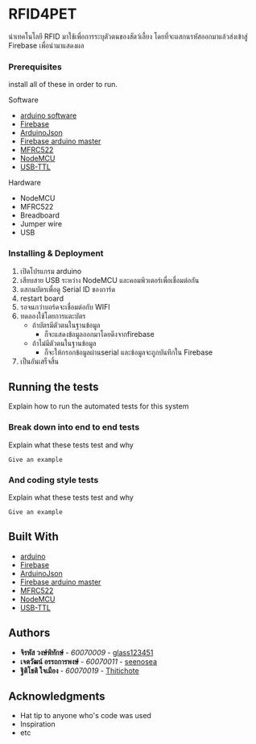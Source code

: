 # RFID4PET

นำเทคโนโลยี RFID มาใช้เพื่อการระบุตัวตนของสัตว์เลี้ยง โดยที่จะแสกนรหัสออกมาแล้วส่งเข้าสู่ Firebase เพื่อนำมาแสดงผล


### Prerequisites

install all of these in order to run.

Software

* [arduino software](https://www.arduino.cc/)
* [Firebase](https://firebase.google.com/)
* [ArduinoJson](https://github.com/bblanchon/ArduinoJson)
* [Firebase arduino master](https://github.com/googlesamples/firebase-arduino/archive/master.zip)
* [MFRC522](https://www.arduinolibraries.info/libraries/mfrc522)
* [NodeMCU](http://arduino.esp8266.com/stable/package_esp8266com_index.json)
* [USB-TTL](https://www.silabs.com/products/development-tools/software/usb-to-uart-bridge-vcp-drivers)

Hardware
* NodeMCU
* MFRC522
* Breadboard
* Jumper wire
* USB

### Installing & Deployment

1. เปิดโปรแกรม arduino
2. เสียบสาย USB ระหว่าง NodeMCU และคอมพิวเตอร์เพื่อเชื่อมต่อกัน
3. แสกนบัตรเพื่อดู Serial ID ของการ์ด
4. restart board
5. รอจนกว่าบอร์ดจะเชื่อมต่อกับ WIFI
6. ทดลองใช้โดยการแตะบัตร
   - ถ้าบัตรมีตัวตนในฐานข้อมูล
     - ก็จะแสดงข้อมูลออกมาโดยดึงจากfirebase
   - ถ้าไม่มีตัวตนในฐานข้อมูล
     - ก็จะให้กรอกข้อมูลผ่านserial และข้อมูลจะถูกบันทึกใน Firebase
7. เป็นอันเสร็จสิ้น


## Running the tests

Explain how to run the automated tests for this system

### Break down into end to end tests

Explain what these tests test and why

```
Give an example
```

### And coding style tests

Explain what these tests test and why

```
Give an example
```


## Built With

* [arduino](https://www.arduino.cc/)
* [Firebase](https://firebase.google.com/)
* [ArduinoJson](https://github.com/bblanchon/ArduinoJson)
* [Firebase arduino master](https://github.com/googlesamples/firebase-arduino/archive/master.zip)
* [MFRC522](https://www.arduinolibraries.info/libraries/mfrc522)
* [NodeMCU](http://arduino.esp8266.com/stable/package_esp8266com_index.json)
* [USB-TTL](https://www.silabs.com/products/development-tools/software/usb-to-uart-bridge-vcp-drivers)


## Authors

* **จิรพัส วงษ์พิทักษ์** - *60070009* - [glass123451](https://github.com/glass123451)
* **เจตวัฒน์ อรรถการพงษ์** - *60070011* - [seenosea](https://github.com/seenosea)
* **ฐิติโชติ ใจเมือง** - *60070019* - [Thitichote](https://github.com/Thitichote)


## Acknowledgments

* Hat tip to anyone who's code was used
* Inspiration
* etc
